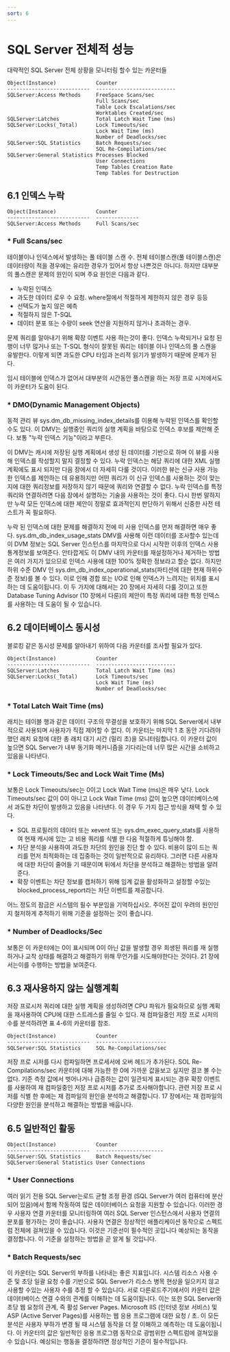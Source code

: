```yaml
---
sort: 6
---
```


# SQL Server 전체적 성능
대략적인 SQL Server 전체 상황을 모니터링 할수 있는 카운터들

```
Object(Instance)             Counter
---------------------------  --------------------------
SQLServer:Access Methods     FreeSpace Scans/sec
                             Full Scans/sec
                             Table Lock Escalations/sec
                             Worktables Created/sec
SQLServer:Latches            Total Latch Wait Time (ms)
SQLServer:Locks(_Total)      Lock Timeouts/sec
                             Lock Wait Time (ms)
                             Number of Deadlocks/sec
SQLServer:SQL Statistics     Batch Requests/sec
                             SQL Re-Compilations/sec
SQLServer:General Statistics Processes Blocked
                             User Connections
                             Temp Tables Creation Rate
                             Temp Tables for Destruction                            
```

## 6.1 인덱스 누락
```
Object(Instance)             Counter       
---------------------------  --------------
SQLServer:Access Methods     Full Scans/sec
```

### * Full Scans/sec
테이블이나 인덱스에서 발생하는 풀 테이블 스캔 수. 전체 테이블스캔(풀 테이블스캔)은 데이터량이 적을 경우에는 유리한 경우가 있어서 항상 나쁜것은 아니다. 하지만 대부분의 풀스캔은 문제의 원인이 되며 주요 원인은 다음과 같다.

  * 누락된 인덱스
  * 과도한 데이터 로우 수 요청. where절에서 적절하게 제한하지 않은 경우 등등
  * 선택도가 높지 않은 예측
  * 적절하지 않은 T-SQL
  * 데이터 분포 또는 수량이 seek 연산을 지원하지 않거나 초과하는 경우.

문제 쿼리를 알아내기 위해 확장 이벤트 사용 하는것이 좋다. 인덱스 누락되거나 요청 된 행이 너무 많거나 또는 T-SQL 형식이 잘못된 쿼리는 테이블 이나 인덱스의 풀 스캔을 유발한다. 이렇게 되면 과도한 CPU 타임과 논리적 읽기가 발생하기 때문에 문제가 된다.  

임시 테이블에 인덱스가 없어서 대부분의 시간동안 풀스캔을 하는 저장 프로 시저에서도 이 카운터가 도움이 된다.


### * DMO(Dynamic Management Objects)
동적 관리 뷰 sys.dm_db_missing_index_details를 이용해 누락된 인덱스를  확인할 수도 있다.
이 DMV는 실행중인 쿼리의 실행 계획을 바탕으로 인덱스 후보를 제안해 준다. 보통 "누락 인덱스 기능"이라고 부른다.

이 DMV는 캐시에 저장된 실행 계획에서 생성 된 데이터를 기반으로 하며 이 뷰를 사용해 인덱스를 작성할지 말지 결정할 수 있다. 누락 인덱스는 해당 쿼리에 대한 XML 실행 계획에도 표시 되지만 다음 장에서 더 자세히 다룰 것이다. 이러한 뷰는 신규 사용 가능한 인덱스를 제안하는 데 유용하지만 어떤 쿼리가 이 신규 인덱스를 사용하는 것이 맞는지에 대한 쿼리정보를 저장하지 않기 때문에 쿼리와 연결할 수 없다. 누락 인덱스를 특정 쿼리와 연결하려면 다음 장에서 설명하는 기술을 사용하는 것이 좋다. 다시 한번 말하지만 누락 모든 인덱스에 대한 제안이 정말로 효과적인지 판단하기 위해서 신중한 사전 테스트가 꼭 필요하다.

누락 된 인덱스에 대한 문제를 해결하지 전에 미 사용 인덱스를 먼저 해결하면 매우 좋다. sys.dm_db_index_usage_stats DMV를 사용해 이런 데이터를 조사할수 있는데 이 DVM 정보는 SQL Server 인스턴스를 마지막으로 다시 시작한 이후의 인덱스 사용 통계정보를 보여준다. 안타깝게도 이 DMV 내의 카운터를 재설정하거나 제거하는 방법은 여러 가지가 있으므로 인덱스 사용에 대한 100% 정확한 정보라고 할순 없다. 하지만 하위 수준 DMV 인 sys.dm_db_index_operational_stats(파티션에 대한 현재 하위수준 정보)를 볼 수 있다.
이로 인해 경합 또는 I/O로 인해 인덱스가 느려지는 위치를 표시하는 데 도움이됩니다. 이 두 가지에 대해서는 20 장에서 자세히 다룰 것이고 또한 Database Tuning Advisor (10 장에서 다룬)의 제안이 특정 쿼리에 대한 특정 인덱스를 사용하는 데 도움이 될 수 있습니다.


## 6.2 데이터베이스 동시성
블로킹 같은 동시성 문제를 알아내기 위하여 다음 카운터를 조사할 필요가 있다.
```
Object(Instance)             Counter
---------------------------  --------------------------
SQLServer:Latches            Total Latch Wait Time (ms)
SQLServer:Locks(_Total)      Lock Timeouts/sec
                             Lock Wait Time (ms)
                             Number of Deadlocks/sec
```
### * Total Latch Wait Time (ms)
래치는 테이블 행과 같은 데이터 구조의 무결성을 보호하기 위해 SQL Server에서 내부적으로 사용되며 사용자가 직접 제어할 수 없다. 이 카운터는 마지막 1 초 동안 기다려야했던 래치 요청에 대한 총 래치 대기 시간 (밀리 초)을 모니터링합니다. 이 카운터 값이 높으면 SQL Server가 내부 동기화 메커니즘을 기다리는데 너무 많은 시간을 소비하고 있음을 나타낸다.


### * Lock Timeouts/Sec and Lock Wait Time (Ms)
보통은 Lock Timeouts/sec는 0이고 Lock Wait Time (ms)은 매우 낮다. Lock Timeouts/sec 값이 0이 아니고 Lock Wait Time (ms) 값이 높으면 데이터베이스에서 과도한 차단이 발생하고 있음을 나타낸다. 이 경우 두 가지 접근 방식을 채택 할 수 있다.

  - SQL 프로필러의 데이터 또는 xevent 또는 sys.dm_exec_query_stats를 사용하여 현재 캐시에 있는 고 비용 쿼리를 식별 한 다음 적절하게 튜닝해야 함.
  - 차단 분석을 사용하여 과도한 차단의 원인을 진단 할 수 있다. 비용이 많이 드는 쿼리를 먼저 최적화하는 데 집중하는 것이 일반적으로 유리하다. 그러면 다른 사용자에 대한 차단이 줄어들 기 때문이며 뒤에서 차단을 분석하고 해결하는 방법을 알려준다.
  - 확장 이벤트는 차단 정보를 캡처하기 위해 임계 값을 활성화하고 설정할 수있는 blocked_process_report라는 차단 이벤트를 제공합니다.

어느 정도의 잠금은 시스템의 필수 부분임을 기억하십시오. 주어진 값이 우려의 원인인지 철저하게 추적하기 위해 기준을 설정하는 것이 좋습니다.


### * Number of Deadlocks/Sec
보통은 이 카운터에는 0이 표시되며 0이 아닌 값을 발생할 경우 희생된 쿼리를 재 실행하거나 교착 상태를 해결하고 해결하기 위해 무언가를 시도해야한다는 것이다. 21 장에서는이를 수행하는 방법을 보여준다.





## 6.3 재사용하지 않는 실행계획
저장 프로시저 쿼리에 대한 실행 계획을 생성하려면 CPU 파워가 필요하므로 실행 계획을 재사용하여 CPU에 대한 스트레스를 줄일 수 있다. 재 컴파일중인 저장 프로 시저의 수를 분석하려면 표 4-6의 카운터를 참조. 


```
Object(Instance)             Counter
---------------------------  -----------------------
SQLServer:SQL Statistics     SQL Re-Compilations/sec
```
저장 프로 시저를 다시 컴파일하면 프로세서에 오버 헤드가 추가된다. SOL Re-Compilations/sec 카운터에 대해 가능한 한 0에 가까운 값을보고 싶지만 결코 볼 수는 없다. 기준 측정 값에서 벗어나거나 급증하는 값이 일관되게 표시되는 경우 확장 이벤트를 사용하여 재 컴파일중인 저장 프로 시저를 추가로 조사해야합니다. 관련 저장 프로 시저를 식별 한 후에는
재 컴파일의 원인을 분석하고 해결합니다. 17 장에서는 재 컴파일의 다양한 원인을 분석하고 해결하는 방법을 배웁니다.

## 6.5 일반적인 활동
```
Object(Instance)             Counter
---------------------------  ----------------------
SQLServer:SQL Statistics     Batch Requests/sec
SQLServer:General Statistics User Connections
```

### * User Connections
여러 읽기 전용 SQL Server는로드 균형 조정 환경 (SQL Server가 여러 컴퓨터에 분산되어 있음)에서 함께 작동하여 많은 데이터베이스 요청을 지원할 수 있습니다. 이러한 경우 사용자 연결 카운터를 모니터링하여 여러 SQL Server 인스턴스에서 사용자 연결의 분포를 평가하는 것이 좋습니다. 사용자 연결은 정상적인 애플리케이션 동작으로 스펙트럼 전체에 걸쳐있을 수 있습니다. 이것은 기준선이 필수적인 곳입니다
예상되는 동작을 결정합니다. 이 기준을 설정하는 방법을 곧 알게 될 것입니다.

### * Batch Requests/sec
이 카운터는 SQL Server의 부하를 나타내는 좋은 지표입니다. 시스템 리소스 사용 수준 및 초당 일괄 요청 수를 기반으로 SQL Server가 리소스 병목 현상을 일으키지 않고 사용할 수있는 사용자 수를 추정 할 수 있습니다. 서로 다른로드주기에서이 카운터 값은 데이터베이스 연결 수와의 관계를 이해하는 데 도움이됩니다. 이는 또한 SQL Server와 초당 웹 요청의 관계, 즉 활성
Server Pages. Microsoft IIS (인터넷 정보 서비스) 및 ASP (Active Server Pages)를 사용하는 웹 응용 프로그램에 대한 요청 / 초. 이 모든 분석은 사용자 부하가 변경 될 때 시스템 동작을 더 잘 이해하고 예측하는 데 도움이됩니다.
이 카운터의 값은 일반적인 응용 프로그램 동작으로 광범위한 스펙트럼에 걸쳐있을 수 있습니다. 예상되는 행동을 결정하려면 정상적인 기준이 필수적입니다.
      